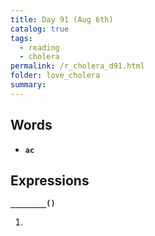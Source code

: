 ```yaml
---
title: Day 91 (Aug 6th)
catalog: true
tags: 
  - reading
  - cholera
permalink: /r_cholera_d91.html
folder: love_cholera
summary: 
---
```


## Words

-   <b data-toggle="tooltip" data-original-title="{{site.data.glossary.ac}}">`ac`</b>



## Expressions

<b data-toggle="tooltip" data-original-title="{{site.data.answers.91_a}}">`________()`</b>

1.  